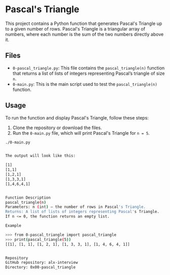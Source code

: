 # Pascal's Triangle

This project contains a Python function that generates Pascal's Triangle up to a given number of rows. Pascal's Triangle is a triangular array of numbers, where each number is the sum of the two numbers directly above it.

## Files

- `0-pascal_triangle.py`: This file contains the `pascal_triangle(n)` function that returns a list of lists of integers representing Pascal’s triangle of size `n`.
- `0-main.py`: This is the main script used to test the `pascal_triangle(n)` function.

## Usage

To run the function and display Pascal's Triangle, follow these steps:

1. Clone the repository or download the files.
2. Run the `0-main.py` file, which will print Pascal's Triangle for `n = 5`.

```bash
./0-main.py


The output will look like this:

[1]
[1,1]
[1,2,1]
[1,3,3,1]
[1,4,6,4,1]


Function Description
pascal_triangle(n)
Parameters: n (int) – the number of rows in Pascal's Triangle.
Returns: A list of lists of integers representing Pascal's Triangle.
If n <= 0, the function returns an empty list.

Example

>>> from 0-pascal_triangle import pascal_triangle
>>> print(pascal_triangle(5))
[[1], [1, 1], [1, 2, 1], [1, 3, 3, 1], [1, 4, 6, 4, 1]]


Repository
GitHub repository: alx-interview
Directory: 0x00-pascal_triangle


